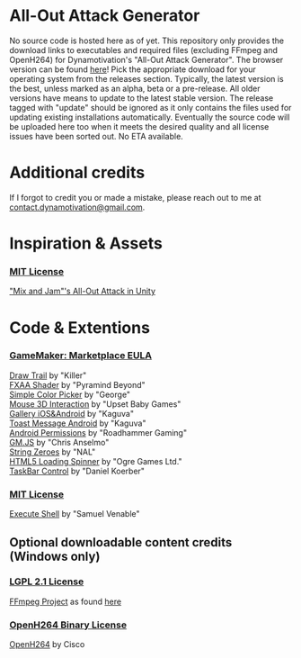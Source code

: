 # All-Out Attack Generator
No source code is hosted here as of yet. This repository only provides the download links to executables and required files (excluding FFmpeg and OpenH264) for Dynamotivation's "All-Out Attack Generator". The browser version can be found [here]()!
Pick the appropriate download for your operating system from the releases section. Typically, the latest version is the best, unless marked as an alpha, beta or a pre-release. All older versions have means to update to the latest stable version. The release tagged with "update" should be ignored as it only contains the files used for updating existing installations automatically.
Eventually the source code will be uploaded here too when it meets the desired quality and all license issues have been sorted out. No ETA available.

# Additional credits
If I forgot to credit you or made a mistake, please reach out to me at [contact.dynamotivation@gmail.com](mailto:contact.dynamotivation@gmail.com).

# Inspiration & Assets
### [MIT License](https://opensource.org/licenses/MIT)
["Mix and Jam"'s All-Out Attack in Unity](https://github.com/mixandjam/Persona-AllOut)

# Code & Extentions
### [GameMaker: Marketplace EULA](https://marketplace.yoyogames.com/eula)
[Draw Trail](https://marketplace.yoyogames.com/assets/212/draw-trail) by "Killer"\
[FXAA Shader](https://marketplace.yoyogames.com/assets/1360/fxaa-shader) by "Pyramind Beyond"\
[Simple Color Picker](https://marketplace.yoyogames.com/assets/728/simple-color-picker) by "George"\
[Mouse 3D Interaction](https://marketplace.yoyogames.com/assets/2252/mouse-3d-interaction) by "Upset Baby Games"\
[Gallery iOS&Android](https://marketplace.yoyogames.com/assets/3960/gallery-ios-android) by "Kaguva"\
[Toast Message Android](https://marketplace.yoyogames.com/assets/4230/toast-message-android) by "Kaguva"\
[Android Permissions](https://marketplace.yoyogames.com/assets/4880/android-permissions) by "Roadhammer Gaming"\
[GM.JS](https://marketplace.yoyogames.com/assets/3454/gm-js) by "Chris Anselmo"\
[String Zeroes](https://marketplace.yoyogames.com/assets/157/string-zeroes) by "NAL"\
[HTML5 Loading Spinner](https://marketplace.yoyogames.com/assets/630/html5-loading-spinner) by "Ogre Games Ltd."\
[TaskBar Control](https://marketplace.yoyogames.com/assets/6151/taskbar-control) by "Daniel Koerber"

### [MIT License](https://opensource.org/licenses/MIT)
[Execute Shell](https://marketplace.yoyogames.com/assets/575/execute-shell) by "Samuel Venable"

## Optional downloadable content credits (Windows only)
### [LGPL 2.1 License](https://www.gnu.org/licenses/old-licenses/lgpl-2.1.html)
[FFmpeg Project](http://ffmpeg.org/) as found [here](https://github.com/Dynamotivation/FFmpeg)

### [OpenH264 Binary License](https://www.openh264.org/BINARY_LICENSE.txt)
[OpenH264](https://www.openh264.org/) by Cisco
